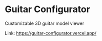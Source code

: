 # Guitar Configurator

Customizable 3D guitar model viewer

Link: https://guitar-configurator.vercel.app/